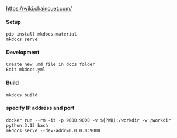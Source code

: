 https://wiki.chaincuet.com/

#### Setup

```
pip install mkdocs-material
mkdocs serve
```

#### Development

```
Create new .md file in docs folder
Edit mkdocs.yml
```

#### Build

```
mkdocs build
```

#### specify IP address and port

```
docker run --rm -it -p 9000:9000 -v ${PWD}:/workdir -w /workdir python:3.12 bash
mkdocs serve --dev-addr=0.0.0.0:9000
```
